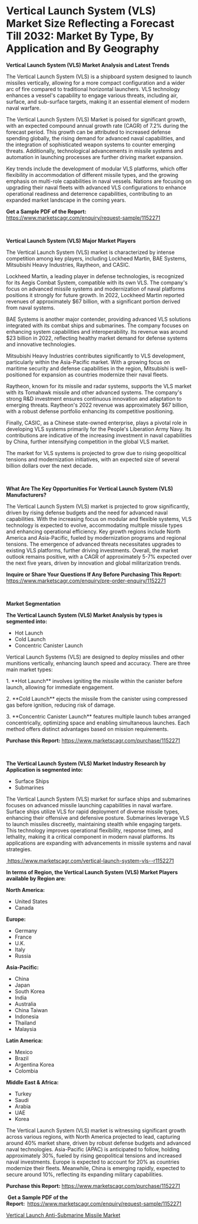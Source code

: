 <p><h1>Vertical Launch System (VLS) Market Size Reflecting a Forecast Till 2032: Market By Type, By Application and By Geography</h1></p><p><strong>Vertical Launch System (VLS) Market Analysis and Latest Trends</strong></p>
<p><p>The Vertical Launch System (VLS) is a shipboard system designed to launch missiles vertically, allowing for a more compact configuration and a wider arc of fire compared to traditional horizontal launchers. VLS technology enhances a vessel's capability to engage various threats, including air, surface, and sub-surface targets, making it an essential element of modern naval warfare.</p><p>The Vertical Launch System (VLS) Market is poised for significant growth, with an expected compound annual growth rate (CAGR) of 7.2% during the forecast period. This growth can be attributed to increased defense spending globally, the rising demand for advanced naval capabilities, and the integration of sophisticated weapon systems to counter emerging threats. Additionally, technological advancements in missile systems and automation in launching processes are further driving market expansion. </p><p>Key trends include the development of modular VLS platforms, which offer flexibility in accommodation of different missile types, and the growing emphasis on multi-role capabilities in naval vessels. Nations are focusing on upgrading their naval fleets with advanced VLS configurations to enhance operational readiness and deterrence capabilities, contributing to an expanded market landscape in the coming years.</p></p>
<p><strong>Get a Sample PDF of the Report:&nbsp;</strong> <a href="https://www.marketscagr.com/enquiry/request-sample/1152271?utm_campaign=1868&utm_medium=2&utm_source=Github&utm_content=ia&utm_term=12042025&utm_id=vertical-launch-system-vls">https://www.marketscagr.com/enquiry/request-sample/1152271</a></p>
<p>&nbsp;</p>
<p><strong>Vertical Launch System (VLS) Major Market Players</strong></p>
<p><p>The Vertical Launch System (VLS) market is characterized by intense competition among key players, including Lockheed Martin, BAE Systems, Mitsubishi Heavy Industries, Raytheon, and CASIC. </p><p>Lockheed Martin, a leading player in defense technologies, is recognized for its Aegis Combat System, compatible with its own VLS. The company's focus on advanced missile systems and modernization of naval platforms positions it strongly for future growth. In 2022, Lockheed Martin reported revenues of approximately $67 billion, with a significant portion derived from naval systems.</p><p>BAE Systems is another major contender, providing advanced VLS solutions integrated with its combat ships and submarines. The company focuses on enhancing system capabilities and interoperability. Its revenue was around $23 billion in 2022, reflecting healthy market demand for defense systems and innovative technologies.</p><p>Mitsubishi Heavy Industries contributes significantly to VLS development, particularly within the Asia-Pacific market. With a growing focus on maritime security and defense capabilities in the region, Mitsubishi is well-positioned for expansion as countries modernize their naval fleets.</p><p>Raytheon, known for its missile and radar systems, supports the VLS market with its Tomahawk missile and other advanced systems. The company's strong R&D investment ensures continuous innovation and adaptation to emerging threats. Raytheon's 2022 revenue was approximately $67 billion, with a robust defense portfolio enhancing its competitive positioning.</p><p>Finally, CASIC, as a Chinese state-owned enterprise, plays a pivotal role in developing VLS systems primarily for the People's Liberation Army Navy. Its contributions are indicative of the increasing investment in naval capabilities by China, further intensifying competition in the global VLS market.</p><p>The market for VLS systems is projected to grow due to rising geopolitical tensions and modernization initiatives, with an expected size of several billion dollars over the next decade.</p></p>
<p>&nbsp;</p>
<p><strong>What Are The Key Opportunities For Vertical Launch System (VLS) Manufacturers?</strong></p>
<p><p>The Vertical Launch System (VLS) market is projected to grow significantly, driven by rising defense budgets and the need for advanced naval capabilities. With the increasing focus on modular and flexible systems, VLS technology is expected to evolve, accommodating multiple missile types and enhancing operational efficiency. Key growth regions include North America and Asia-Pacific, fueled by modernization programs and regional tensions. The emergence of advanced threats necessitates upgrades to existing VLS platforms, further driving investments. Overall, the market outlook remains positive, with a CAGR of approximately 5-7% expected over the next five years, driven by innovation and global militarization trends.</p></p>
<p><strong>Inquire or Share Your Questions If Any Before Purchasing This Report:</strong> <a href="https://www.marketscagr.com/enquiry/pre-order-enquiry/1152271?utm_campaign=1868&utm_medium=2&utm_source=Github&utm_content=ia&utm_term=12042025&utm_id=vertical-launch-system-vls">https://www.marketscagr.com/enquiry/pre-order-enquiry/1152271</a></p>
<p>&nbsp;</p>
<p><strong>Market Segmentation</strong></p>
<p><strong>The Vertical Launch System (VLS) Market Analysis by types is segmented into:</strong></p>
<p><ul><li>Hot Launch</li><li>Cold Launch</li><li>Concentric Canister Launch</li></ul></p>
<p><p>Vertical Launch Systems (VLS) are designed to deploy missiles and other munitions vertically, enhancing launch speed and accuracy. There are three main market types: </p><p>1. **Hot Launch** involves igniting the missile within the canister before launch, allowing for immediate engagement. </p><p>2. **Cold Launch** ejects the missile from the canister using compressed gas before ignition, reducing risk of damage. </p><p>3. **Concentric Canister Launch** features multiple launch tubes arranged concentrically, optimizing space and enabling simultaneous launches. Each method offers distinct advantages based on mission requirements.</p></p>
<p><strong>Purchase this Report:&nbsp;</strong><a href="https://www.marketscagr.com/purchase/1152271?utm_campaign=1868&utm_medium=2&utm_source=Github&utm_content=ia&utm_term=12042025&utm_id=vertical-launch-system-vls">https://www.marketscagr.com/purchase/1152271</a></p>
<p>&nbsp;</p>
<p><strong>The Vertical Launch System (VLS) Market Industry Research by Application is segmented into:</strong></p>
<p><ul><li>Surface Ships</li><li>Submarines</li></ul></p>
<p><p>The Vertical Launch System (VLS) market for surface ships and submarines focuses on advanced missile launching capabilities in naval warfare. Surface ships utilize VLS for rapid deployment of diverse missile types, enhancing their offensive and defensive posture. Submarines leverage VLS to launch missiles discreetly, maintaining stealth while engaging targets. This technology improves operational flexibility, response times, and lethality, making it a critical component in modern naval platforms. Its applications are expanding with advancements in missile systems and naval strategies.</p></p>
<p><a href="https://www.marketscagr.com/vertical-launch-system-vls--r1152271?utm_campaign=1868&utm_medium=2&utm_source=Github&utm_content=ia&utm_term=12042025&utm_id=vertical-launch-system-vls">&nbsp;https://www.marketscagr.com/vertical-launch-system-vls--r1152271</a></p>
<p><strong>In terms of Region, the Vertical Launch System (VLS) Market Players available by Region are:</strong></p>
<p>
    <p> <strong> North America: </strong>
        <ul>
            <li>United States</li>
            <li>Canada</li>
        </ul>
        </p> 
    <p> <strong> Europe: </strong>
        <ul>
            <li>Germany</li>
            <li>France</li>
            <li>U.K.</li>
            <li>Italy</li>
            <li>Russia</li>
        </ul>
        </p> 
    <p> <strong> Asia-Pacific: </strong>
        <ul>
            <li>China</li>
            <li>Japan</li>
            <li>South Korea</li>
            <li>India</li>
            <li>Australia</li>
            <li>China Taiwan</li>
            <li>Indonesia</li>
            <li>Thailand</li>
            <li>Malaysia</li>
        </ul>
        </p> 
    <p> <strong> Latin America: </strong>
        <ul>
            <li>Mexico</li>
            <li>Brazil</li>
            <li>Argentina Korea</li>
            <li>Colombia</li>
        </ul>
        </p> 
    <p> <strong> Middle East & Africa: </strong>
        <ul>
            <li>Turkey</li>
            <li>Saudi</li>
            <li>Arabia</li>
            <li>UAE</li>
            <li>Korea</li>
        </ul>
    </p>
    </p>
<p><p>The Vertical Launch System (VLS) market is witnessing significant growth across various regions, with North America projected to lead, capturing around 40% market share, driven by robust defense budgets and advanced naval technologies. Asia-Pacific (APAC) is anticipated to follow, holding approximately 30%, fueled by rising geopolitical tensions and increased naval investments. Europe is expected to account for 20% as countries modernize their fleets. Meanwhile, China is emerging rapidly, expected to secure around 10%, reflecting its expanding military capabilities.</p></p>
<p><strong>Purchase this Report: </strong><a href="https://www.marketscagr.com/purchase/1152271?utm_campaign=1868&utm_medium=2&utm_source=Github&utm_content=ia&utm_term=12042025&utm_id=vertical-launch-system-vls">https://www.marketscagr.com/purchase/1152271</a></p>
<p>&nbsp;<strong>Get a Sample PDF of the Report:&nbsp;&nbsp;</strong><a href="https://www.marketscagr.com/enquiry/request-sample/1152271?utm_campaign=1868&utm_medium=2&utm_source=Github&utm_content=ia&utm_term=12042025&utm_id=vertical-launch-system-vls">https://www.marketscagr.com/enquiry/request-sample/1152271</a></p>
<p><strong></strong></p>
<p><p><a href="https://github.com/Krish2023na/Market-Research-Report-List-7/blob/main/vertical-launch-anti-submarine-missile-market.md?utm_campaign=1868&utm_medium=2&utm_source=Github&utm_content=ia&utm_term=12042025&utm_id=vertical-launch-system-vls">Vertical Launch Anti-Submarine Missile Market</a></p></p>